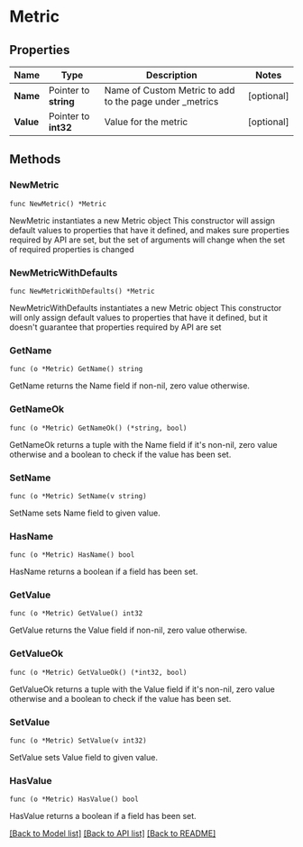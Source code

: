 # Metric

## Properties

Name | Type | Description | Notes
------------ | ------------- | ------------- | -------------
**Name** | Pointer to **string** | Name of Custom Metric to add to the page under _metrics | [optional] 
**Value** | Pointer to **int32** | Value for the metric | [optional] 

## Methods

### NewMetric

`func NewMetric() *Metric`

NewMetric instantiates a new Metric object
This constructor will assign default values to properties that have it defined,
and makes sure properties required by API are set, but the set of arguments
will change when the set of required properties is changed

### NewMetricWithDefaults

`func NewMetricWithDefaults() *Metric`

NewMetricWithDefaults instantiates a new Metric object
This constructor will only assign default values to properties that have it defined,
but it doesn't guarantee that properties required by API are set

### GetName

`func (o *Metric) GetName() string`

GetName returns the Name field if non-nil, zero value otherwise.

### GetNameOk

`func (o *Metric) GetNameOk() (*string, bool)`

GetNameOk returns a tuple with the Name field if it's non-nil, zero value otherwise
and a boolean to check if the value has been set.

### SetName

`func (o *Metric) SetName(v string)`

SetName sets Name field to given value.

### HasName

`func (o *Metric) HasName() bool`

HasName returns a boolean if a field has been set.

### GetValue

`func (o *Metric) GetValue() int32`

GetValue returns the Value field if non-nil, zero value otherwise.

### GetValueOk

`func (o *Metric) GetValueOk() (*int32, bool)`

GetValueOk returns a tuple with the Value field if it's non-nil, zero value otherwise
and a boolean to check if the value has been set.

### SetValue

`func (o *Metric) SetValue(v int32)`

SetValue sets Value field to given value.

### HasValue

`func (o *Metric) HasValue() bool`

HasValue returns a boolean if a field has been set.


[[Back to Model list]](../README.md#documentation-for-models) [[Back to API list]](../README.md#documentation-for-api-endpoints) [[Back to README]](../README.md)


